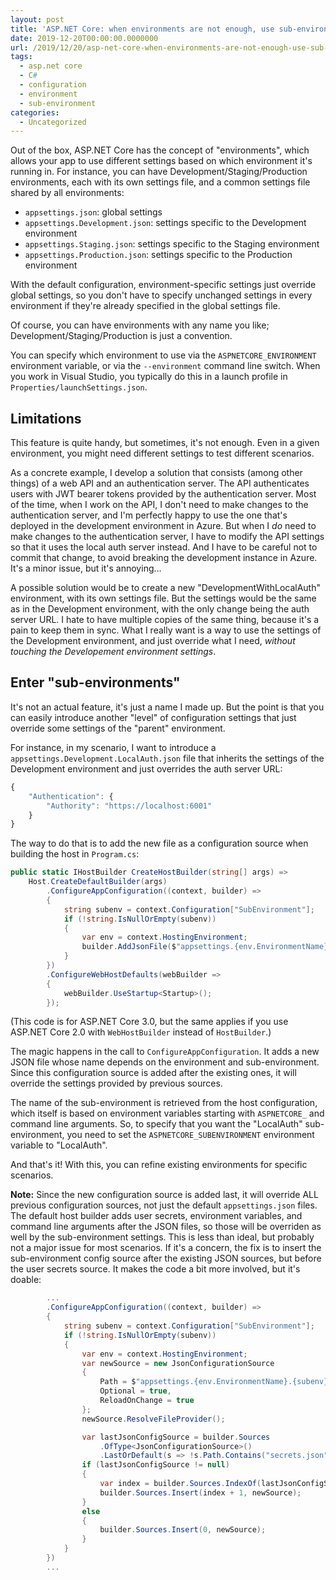 ```yaml
---
layout: post
title: 'ASP.NET Core: when environments are not enough, use sub-environments!'
date: 2019-12-20T00:00:00.0000000
url: /2019/12/20/asp-net-core-when-environments-are-not-enough-use-sub-environments/
tags:
  - asp.net core
  - C#
  - configuration
  - environment
  - sub-environment
categories:
  - Uncategorized
---
```



Out of the box, ASP.NET Core has the concept of "environments", which allows your app to use different settings based on which environment it's running in. For instance, you can have Development/Staging/Production environments, each with its own settings file, and a common settings file shared by all environments:

- `appsettings.json`: global settings
- `appsettings.Development.json`: settings specific to the Development environment
- `appsettings.Staging.json`: settings specific to the Staging environment
- `appsettings.Production.json`: settings specific to the Production environment


With the default configuration, environment-specific settings just override global settings, so you don't have to specify unchanged settings in every environment if they're already specified in the global settings file.

Of course, you can have environments with any name you like; Development/Staging/Production is just a convention.

You can specify which environment to use via the `ASPNETCORE_ENVIRONMENT` environment variable, or via the `--environment` command line switch. When you work in Visual Studio, you typically do this in a launch profile in `Properties/launchSettings.json`.

## Limitations

This feature is quite handy, but sometimes, it's not enough. Even in a given environment, you might need different settings to test different scenarios.

As a concrete example, I develop a solution that consists (among other things) of a web API and an authentication server. The API authenticates users with JWT bearer tokens provided by the authentication server. Most of the time, when I work on the API, I don't need to make changes to the authentication server, and I'm perfectly happy to use the one that's deployed in the development environment in Azure. But when I *do* need to make changes to the authentication server, I have to modify the API settings so that it uses the local auth server instead. And I have to be careful not to commit that change, to avoid breaking the development instance in Azure. It's a minor issue, but it's annoying…

A possible solution would be to create a new "DevelopmentWithLocalAuth" environment, with its own settings file. But the settings would be the same as in the Development environment, with the only change being the auth server URL. I hate to have multiple copies of the same thing, because it's a pain to keep them in sync. What I really want is a way to use the settings of the Development environment, and just override what I need, *without touching the Developement environment settings*.

## Enter "sub-environments"

It's not an actual feature, it's just a name I made up. But the point is that you can easily introduce another "level" of configuration settings that just override some settings of the "parent" environment.

For instance, in my scenario, I want to introduce a `appsettings.Development.LocalAuth.json` file that inherits the settings of the Development environment and just overrides the auth server URL:

```javascript
{
    "Authentication": {
        "Authority": "https://localhost:6001"
    }
}
```

The way to do that is to add the new file as a configuration source when building the host in `Program.cs`:

```csharp
public static IHostBuilder CreateHostBuilder(string[] args) =>
    Host.CreateDefaultBuilder(args)
        .ConfigureAppConfiguration((context, builder) =>
        {
            string subenv = context.Configuration["SubEnvironment"];
            if (!string.IsNullOrEmpty(subenv))
            {
                var env = context.HostingEnvironment;
                builder.AddJsonFile($"appsettings.{env.EnvironmentName}.{subenv}.json", optional: true, reloadOnChange: true);
            }
        })
        .ConfigureWebHostDefaults(webBuilder =>
        {
            webBuilder.UseStartup<Startup>();
        });
```

(This code is for ASP.NET Core 3.0, but the same applies if you use ASP.NET Core 2.0 with `WebHostBuilder` instead of `HostBuilder`.)

The magic happens in the call to `ConfigureAppConfiguration`. It adds a new JSON file whose name depends on the environment and sub-environment. Since this configuration source is added after the existing ones, it will override the settings provided by previous sources.

The name of the sub-environment is retrieved from the host configuration, which itself is based on environment variables starting with `ASPNETCORE_` and command line arguments. So, to specify that you want the "LocalAuth" sub-environment, you need to set the `ASPNETCORE_SUBENVIRONMENT` environment variable to "LocalAuth".

And that's it! With this, you can refine existing environments for specific scenarios.

**Note:** Since the new configuration source is added last, it will override ALL previous configuration sources, not just the default `appsettings.json` files. The default host builder adds user secrets, environment variables, and command line arguments after the JSON files, so those will be overriden as well by the sub-environment settings. This is less than ideal, but probably not a major issue for most scenarios. If it's a concern, the fix is to insert the sub-environment config source after the existing JSON sources, but before the user secrets source. It makes the code a bit more involved, but it's doable:

```csharp
        ...
        .ConfigureAppConfiguration((context, builder) =>
        {
            string subenv = context.Configuration["SubEnvironment"];
            if (!string.IsNullOrEmpty(subenv))
            {
                var env = context.HostingEnvironment;
                var newSource = new JsonConfigurationSource
                {
                    Path = $"appsettings.{env.EnvironmentName}.{subenv}.json",
                    Optional = true,
                    ReloadOnChange = true
                };
                newSource.ResolveFileProvider();

                var lastJsonConfigSource = builder.Sources
                    .OfType<JsonConfigurationSource>()
                    .LastOrDefault(s => !s.Path.Contains("secrets.json"));
                if (lastJsonConfigSource != null)
                {
                    var index = builder.Sources.IndexOf(lastJsonConfigSource);
                    builder.Sources.Insert(index + 1, newSource);
                }
                else
                {
                    builder.Sources.Insert(0, newSource);
                }
            }
        })
        ...
```

